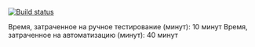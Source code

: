 [![Build status](https://ci.appveyor.com/api/projects/status/8t3jmbriao2wvy5t?svg=true)](https://ci.appveyor.com/project/kseniia/patterns)

Время, затраченное на ручное тестирование (минут): 10 минут
Время, затраченное на автоматизацию (минут): 40 минут
